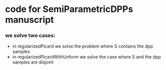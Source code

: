 # code for SemiParametricDPPs manuscript

### we solve two cases:
* in regularizedPicard we solve the problem where S contains the dpp samples
* in regularizedPicardWithUnform we solve the case where S and the dpp samples are disjoint
